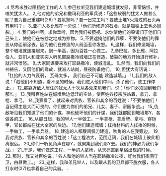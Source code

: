 .4 
尼希米胜过阻挡他工作的人 
1_参巴拉听见我们建造城墙就发怒，非常恼恨，并嗤笑犹太人。 2_他对他的弟兄和撒玛利亚的军兵说：「这些软弱的犹太人做甚么呢？要为自己重建吗(26)？要献祭吗？要一日完工吗？要使土堆Y火烧过的石头再有用吗？」 3_亚扪人多比雅在一旁说：「他们所修造的石墙，就是狐狸上去也必崩裂。」 4_我们的神啊，求你垂听，因为我们被藐视。求你使他们的毁谤归于他们自己头上，使他们在被掳之地成为掠物。 5_不要遮掩他们的罪孽，不要使他们的罪恶从你面前涂去，因为他们在修造的人前面惹你发怒。 6_这样，我们修造城墙，整个城墙就连接起来，到一半高，因为百姓一心做工。 
7_参巴拉、多比雅、阿拉伯人、亚扪人和亚实突人听见耶路撒冷城墙正在修造，破裂的地方开始进行修补，就非常愤怒。 8_大家同谋要来攻打耶路撒冷，使城混乱。 9_然而，我们向我们的神祷告，又因他们的缘故，就派人站岗，昼夜防备他们。 
10_但犹大有话说： 
「扛抬的人力气衰弱， 
瓦砾太多， 
我们自己不可能 
建造城墙。」 
11_我们的敌人说：「趁他们不知道，看不见的时候，我们进入他们中间，杀了他们，使工作停止。」 12_那靠近敌人居住的犹太人十次从各处来见我们，说：「你们必须回到我们那Y。」 13_我叫百姓站在城墙后边低洼的空处，使百姓各按宗族站着，拿刀、拿枪、拿弓。 14_我察看了，就起来对贵族、官长和其余的百姓说：「不要怕他们！当记得主是大而可畏的。你们要为你们的弟兄、儿女、妻子、家园争战。」 
15_仇敌听见我们知道了他们的计谋，神也破坏他们的计谋，我们就都回到城墙那Y，各做各的工。 16_从那日起，我的W人一半做工，一半拿枪、拿盾牌、拿弓、穿铠甲，官长都站在犹大全家的后边。 17_他们建造城墙；扛抬材料的人扛抬的时候，一手做工，一手拿兵器。 18_建造的人都腰间佩刀建造，吹角的人在我旁边。 19_我对贵族、官长和其余的百姓说：「这工程浩大，范围辽阔，我们在城墙上彼此相离很远。 20_你们一听见角声在哪Y，就聚集到我们那Y去。我们的神必为我们争战。」 
21_于是，我们做这工程，一半的人拿枪，从天亮直到星宿出现的时候。 22_那时，我又对百姓说：「各人和他的W人当在耶路撒冷过夜，好为我们夜间守卫，白昼做工。」 23_这样，我和弟兄W人，以及跟从我的卫兵都不脱衣服，各人打水时(27)也拿着自己的兵器。 
.